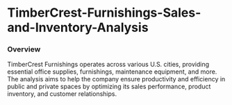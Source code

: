 # TimberCrest-Furnishings-Sales-and-Inventory-Analysis

### Overview

TimberCrest Furnishings operates across various U.S. cities, providing essential office supplies, furnishings, maintenance equipment, and more. The analysis aims to help the company ensure productivity and efficiency in public and private spaces by optimizing its sales performance, product inventory, and customer relationships.


